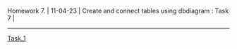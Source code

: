 Homework 7.
| 11-04-23 | Create and connect tables using dbdiagram : Task 7 |

--------------------------------------
 [Task_1]('www.youtube.com')

